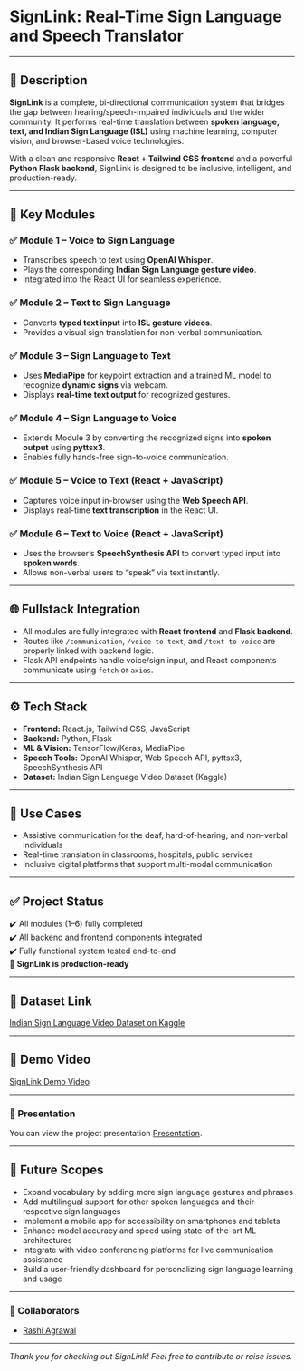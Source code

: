 # SignLink: Real-Time Sign Language and Speech Translator

---

## 🧠 Description

**SignLink** is a complete, bi-directional communication system that bridges the gap between hearing/speech-impaired individuals and the wider community. It performs real-time translation between **spoken language, text, and Indian Sign Language (ISL)** using machine learning, computer vision, and browser-based voice technologies.

With a clean and responsive **React + Tailwind CSS frontend** and a powerful **Python Flask backend**, SignLink is designed to be inclusive, intelligent, and production-ready.

---

## 🔁 Key Modules

### ✅ Module 1 – Voice to Sign Language
- Transcribes speech to text using **OpenAI Whisper**.
- Plays the corresponding **Indian Sign Language gesture video**.
- Integrated into the React UI for seamless experience.

### ✅ Module 2 – Text to Sign Language
- Converts **typed text input** into **ISL gesture videos**.
- Provides a visual sign translation for non-verbal communication.

### ✅ Module 3 – Sign Language to Text
- Uses **MediaPipe** for keypoint extraction and a trained ML model to recognize **dynamic signs** via webcam.
- Displays **real-time text output** for recognized gestures.

### ✅ Module 4 – Sign Language to Voice
- Extends Module 3 by converting the recognized signs into **spoken output** using **pyttsx3**.
- Enables fully hands-free sign-to-voice communication.

### ✅ Module 5 – Voice to Text (React + JavaScript)
- Captures voice input in-browser using the **Web Speech API**.
- Displays real-time **text transcription** in the React UI.

### ✅ Module 6 – Text to Voice (React + JavaScript)
- Uses the browser’s **SpeechSynthesis API** to convert typed input into **spoken words**.
- Allows non-verbal users to “speak” via text instantly.

---

## 🌐 Fullstack Integration

- All modules are fully integrated with **React frontend** and **Flask backend**.
- Routes like `/communication`, `/voice-to-text`, and `/text-to-voice` are properly linked with backend logic.
- Flask API endpoints handle voice/sign input, and React components communicate using `fetch` or `axios`.

---

## ⚙️ Tech Stack

- **Frontend:** React.js, Tailwind CSS, JavaScript
- **Backend:** Python, Flask
- **ML & Vision:** TensorFlow/Keras, MediaPipe
- **Speech Tools:** OpenAI Whisper, Web Speech API, pyttsx3, SpeechSynthesis API
- **Dataset:** Indian Sign Language Video Dataset (Kaggle)

---

## 🎯 Use Cases

- Assistive communication for the deaf, hard-of-hearing, and non-verbal individuals
- Real-time translation in classrooms, hospitals, public services
- Inclusive digital platforms that support multi-modal communication

---

## ✅ Project Status

✔️ All modules (1–6) fully completed  
✔️ All backend and frontend components integrated  
✔️ Fully functional system tested end-to-end  
🎉 **SignLink is production-ready**

---

## 📂 Dataset Link

[Indian Sign Language Video Dataset on Kaggle](https://www.kaggle.com/datasets/prasadshet/indian-sign-language-video-dataset?resource=download)

---

## 🎥 Demo Video

[SignLink Demo Video](https://drive.google.com/file/d/1jdrBztRx63q4HsFcvoGdza0xVyADGD_3/view?usp=sharing)

---

### 📂 Presentation

You can view the project presentation [Presentation](https://www.canva.com/design/DAGo0_qkrE0/8AD8g7SH2wMKK90JTO4D_A/view?utm_content=DAGo0_qkrE0&utm_campaign=designshare&utm_medium=link2&utm_source=uniquelinks&utlId=h4215a13e56).

---

## 🚀 Future Scopes

- Expand vocabulary by adding more sign language gestures and phrases  
- Add multilingual support for other spoken languages and their respective sign languages  
- Implement a mobile app for accessibility on smartphones and tablets  
- Enhance model accuracy and speed using state-of-the-art ML architectures  
- Integrate with video conferencing platforms for live communication assistance  
- Build a user-friendly dashboard for personalizing sign language learning and usage  

---

### 🤝 Collaborators

- [Rashi Agrawal](https://github.com/RashiAg123)

---

*Thank you for checking out SignLink! Feel free to contribute or raise issues.*
